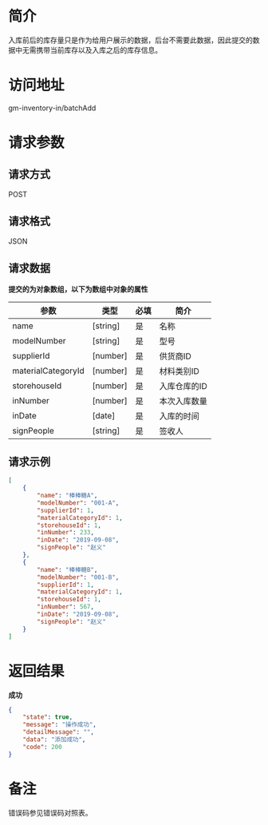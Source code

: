 # 简介
入库前后的库存量只是作为给用户展示的数据，后台不需要此数据，因此提交的数据中无需携带当前库存以及入库之后的库存信息。

# 访问地址
gm-inventory-in/batchAdd

# 请求参数

## 请求方式
POST

## 请求格式
JSON

## 请求数据

**提交的为对象数组，以下为数组中对象的属性**

|参数|类型|必填|简介|
|-|-|-|-|
|name|[string]|是|名称|
|modelNumber|[string]|是|型号|
|supplierId|[number]|是|供货商ID|
|materialCategoryId|[number]|是|材料类别ID|
|storehouseId|[number]|是|入库仓库的ID|
|inNumber|[number]|是|本次入库数量|
|inDate|[date]|是|入库的时间|
|signPeople|[string]|是|签收人|

## 请求示例
```json
[
    {
        "name": "棒棒糖A",
        "modelNumber": "001-A",
        "supplierId": 1,
        "materialCategoryId": 1,
        "storehouseId": 1,
        "inNumber": 233,
        "inDate": "2019-09-08",
        "signPeople": "赵义"
    },
    {
        "name": "棒棒糖B",
        "modelNumber": "001-B",
        "supplierId": 1,
        "materialCategoryId": 1,
        "storehouseId": 1,
        "inNumber": 567,
        "inDate": "2019-09-08",
        "signPeople": "赵义"
    }
]
```

# 返回结果
**成功**
```json
{
    "state": true,
    "message": "操作成功",
    "detailMessage": "",
    "data": "添加成功",
    "code": 200
}
```

# 备注
错误码参见错误码对照表。
